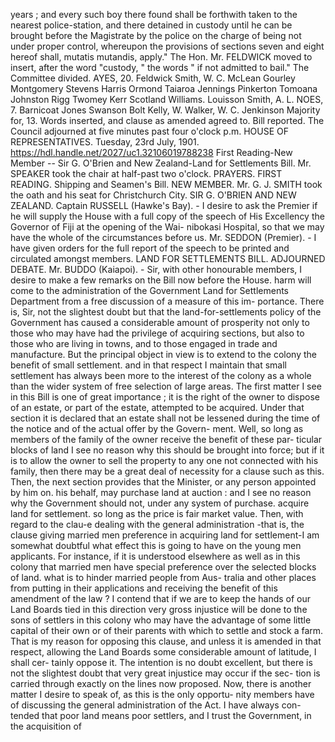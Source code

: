 years ; and every such boy there found shall be forthwith taken to the nearest police-station, and there detained in custody until he can be brought before the Magistrate by the police on the charge of being not under proper control, whereupon the provisions of sections seven and eight hereof shall, mutatis mutandis, apply." The Hon. Mr. FELDWICK moved to insert, after the word "custody, " the words " if not admitted to bail." The Committee divided. AYES, 20. Feldwick Smith, W. C. McLean Gourley Montgomery Stevens Harris Ormond Taiaroa Jennings Pinkerton Tomoana Johnston Rigg Twomey Kerr Scotland Williams. Louisson Smith, A. L. NOES, 7. Barnicoat Jones Swanson Bolt Kelly, W. Walker, W. C. Jenkinson Majority for, 13. Words inserted, and clause as amended agreed to. Bill reported. The Council adjourned at five minutes past four o'clock p.m. HOUSE OF REPRESENTATIVES. Tuesday, 23rd July, 1901. https://hdl.handle.net/2027/uc1.32106019788238 First Reading-New Member -- Sir G. O'Brien and New Zealand-Land for Settlements Bill. Mr. SPEAKER took the chair at half-past two o'clock. PRAYERS. FIRST READING. Shipping and Seamen's Bill. NEW MEMBER. Mr. G. J. SMITH took the oath and his seat for Christchurch City. SIR G. O'BRIEN AND NEW ZEALAND. Captain RUSSELL (Hawke's Bay). - I desire to ask the Premier if he will supply the House with a full copy of the speech of His Excellency the Governor of Fiji at the opening of the Wai- nibokasi Hospital, so that we may have the whole of the circumstances before us. Mr. SEDDON (Premier). - I have given orders for the full report of the speech to be printed and circulated amongst members. LAND FOR SETTLEMENTS BILL. ADJOURNED DEBATE. Mr. BUDDO (Kaiapoi). - Sir, with other honourable members, I desire to make a few remarks on the Bill now before the House. harm will come to the administration of the Government Land for Settlements Department from a free discussion of a measure of this im- portance. There is, Sir, not the slightest doubt but that the land-for-settlements policy of the Government has caused a considerable amount of prosperity not only to those who may have had the privilege of acquiring sections, but also to those who are living in towns, and to those engaged in trade and manufacture. But the principal object in view is to extend to the colony the benefit of small settlement. and in that respect I maintain that small settlement has always been more to the interest of the colony as a whole than the wider system of free selection of large areas. The first matter I see in this Bill is one of great importance ; it is the right of the owner to dispose of an estate, or part of the estate, attempted to be acquired. Under that section it is declared that an estate shall not be lessened during the time of the notice and of the actual offer by the Govern- ment. Well, so long as members of the family of the owner receive the benefit of these par- ticular blocks of land I see no reason why this should be brought into force; but if it is to allow the owner to sell the property to any one not connected with his family, then there may be a great deal of necessity for a clause such as this. Then, the next section provides that the Minister, or any person appointed by him on. his behalf, may purchase land at auction : and I see no reason why the Government should not, under any system of purchase. acquire land for settlement. so long as the price is fair market value. Then, with regard to the clau-e dealing with the general administration -that is, the clause giving married men preference in acquiring land for settlement-I am somewhat doubtful what effect this is going to have on the young men applicants. For instance, if it is understood elsewhere as well as in this colony that married men have special preference over the selected blocks of land. what is to hinder married people from Aus- tralia and other places from putting in their applications and receiving the benefit of this amendment of the law ? I contend that if we are to keep the hands of our Land Boards tied in this direction very gross injustice will be done to the sons of settlers in this colony who may have the advantage of some little capital of their own or of their parents with which to settle and stock a farm. That is my reason for opposing this clause, and unless it is amended in that respect, allowing the Land Boards some considerable amount of latitude, I shall cer- tainly oppose it. The intention is no doubt excellent, but there is not the slightest doubt that very great injustice may occur if the sec- tion is carried through exactly on the lines now proposed. Now, there is another matter I desire to speak of, as this is the only opportu- nity members have of discussing the general administration of the Act. I have always con- tended that poor land means poor settlers, and I trust the Government, in the acquisition of 